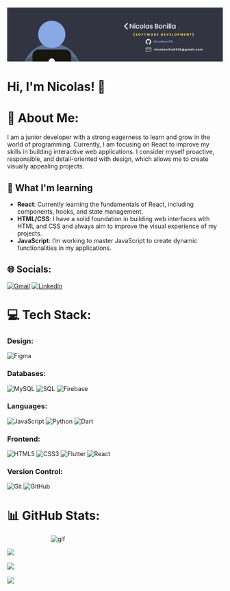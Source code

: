 ![Banner](./banner.png)

<h1>Hi, I'm Nicolas! 👋</h1>

# 💫 About Me:
I am a junior developer with a strong eagerness to learn and grow in the world of programming. Currently, I am focusing on React to improve my skills in building interactive web applications. I consider myself proactive, responsible, and detail-oriented with design, which allows me to create visually appealing projects.

## 🚀 What I'm learning

- **React**: Currently learning the fundamentals of React, including components, hooks, and state management.
- **HTML/CSS**: I have a solid foundation in building web interfaces with HTML and CSS and always aim to improve the visual experience of my projects.
- **JavaScript**: I’m working to master JavaScript to create dynamic functionalities in my applications.

## 🌐 Socials:
 [![Gmail](https://img.shields.io/badge/Gmail-D14836?style=for-the-badge&logo=gmail&logoColor=white)](https://mail.google.com/mail/u/0/#inbox)
 [![LinkedIn](https://img.shields.io/badge/LinkedIn-0077B5?style=for-the-badge&logo=linkedin&logoColor=white)](https://linkedin.com/in/nicolas-bonilla-53b909322)


# 💻 Tech Stack:
### Design:
![Figma](https://img.shields.io/badge/figma-%23F24E1E.svg?style=for-the-badge&logo=figma&logoColor=white)
### Databases:
![MySQL](https://img.shields.io/badge/mysql-4479A1.svg?style=for-the-badge&logo=mysql&logoColor=white)
![SQL](https://img.shields.io/badge/SQL-003B57?style=for-the-badge&labelColor=black&logo=sqlite&logoColor=white)
![Firebase](https://img.shields.io/badge/firebase-%23039BE5.svg?style=for-the-badge&logo=firebase)
### Languages:
![JavaScript](https://img.shields.io/badge/javascript-%23323330.svg?style=for-the-badge&logo=javascript&logoColor=%23F7DF1E)
![Python](https://img.shields.io/badge/python-3670A0?style=for-the-badge&logo=python&logoColor=ffdd54)
![Dart](https://img.shields.io/badge/dart-%230175C2.svg?style=for-the-badge&logo=dart&logoColor=white)
### Frontend:
![HTML5](https://img.shields.io/badge/html5-%23E34F26.svg?style=for-the-badge&logo=html5&logoColor=white)
![CSS3](https://img.shields.io/badge/css3-%231572B6.svg?style=for-the-badge&logo=css3&logoColor=white)
![Flutter](https://img.shields.io/badge/Flutter-%2302569B.svg?style=for-the-badge&logo=Flutter&logoColor=white)
![React](https://img.shields.io/badge/-ReactJs-61DAFB?logo=react&logoColor=white&style=for-the-badge)
### Version Control:
![Git](https://img.shields.io/badge/git-%23F05033.svg?style=for-the-badge&logo=git&logoColor=white)
![GitHub](https://img.shields.io/badge/github-%23121011.svg?style=for-the-badge&logo=github&logoColor=white) 

# 📊 GitHub Stats:
<p style="display: flex; justify-content: center; align-items: center;">
  <img alt="gif" width="300px" src="https://media0.giphy.com/media/v1.Y2lkPTc5MGI3NjExbndybTI2dWI0cHJpazF5aXJmZWUxYzJrdmtkbDJ0bnliZmV5eGR6cCZlcD12MV9pbnRlcm5hbF9naWZfYnlfaWQmY3Q9Zw/JqmupuTVZYaQX5s094/giphy.webp" />
</p>

<div style="justify-content:center;">

![](https://github-readme-streak-stats.herokuapp.com/?user=NicoBoni55&theme=one_dark_pro&hide_border=false)<br/>    

</div>

<div>
    
![](https://github-readme-stats.vercel.app/api?username=NicoBoni55&theme=one_dark_pro&hide_border=false&include_all_commits=false&count_private=false)<br/>    

</div>

<div>
    
![](https://github-readme-stats.vercel.app/api/top-langs/?username=NicoBoni55&theme=one_dark_pro&hide_border=false&include_all_commits=false&count_private=false&layout=compact)<br/>

</div>

